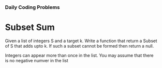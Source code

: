 ### Daily Coding Problems

# Subset Sum

Given a list of integers S and a target k. Write a function that return a Subset of S that adds upto k. If such a subset cannot be formed then return a null.

Integers can appear more than once in the list. You may assume that there is no negative numver in the list



